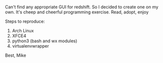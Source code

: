 Can't find any appropriate GUI for redshift. So I decided to create one on my own. It's cheep and cheerful programming exercise. Read, adopt, enjoy

Steps to reproduce:
1. Arch Linux
2. XFCE4
3. python3 (bash and wx modules)
4. virtualenvwrapper

Best,
Mike
